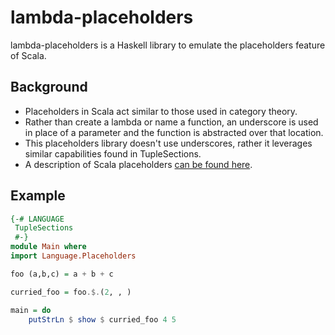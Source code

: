 lambda-placeholders
===================

lambda-placeholders is a Haskell library to emulate the placeholders feature of Scala. 

Background
----------

* Placeholders in Scala act similar to those used in category theory.
* Rather than create a lambda or name a function, an underscore is used in place of a parameter and the function is abstracted over that location.
* This placeholders library doesn't use underscores, rather it leverages similar capabilities found in TupleSections.
* A description of Scala placeholders [can be found here](http://www.artima.com/pins1ed/functions-and-closures.html#8.5).  

Example
-------

```haskell
{-# LANGUAGE
 TupleSections 
 #-}
module Main where 
import Language.Placeholders

foo (a,b,c) = a + b + c

curried_foo = foo.$.(2, , )

main = do
    putStrLn $ show $ curried_foo 4 5
```
